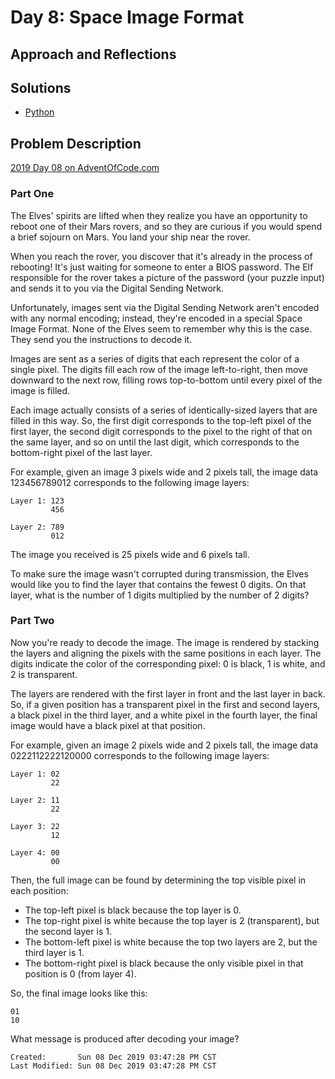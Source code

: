 # Day 8: Space Image Format

## Approach and Reflections

## Solutions

- [Python](./python_day08/day08.py)

## Problem Description

[2019 Day 08 on AdventOfCode.com](https://adventofcode.com/2019/day/8)

### Part One

The Elves' spirits are lifted when they realize you have an opportunity to
reboot one of their Mars rovers, and so they are curious if you would spend
a brief sojourn on Mars. You land your ship near the rover.

When you reach the rover, you discover that it's already in the process of
rebooting! It's just waiting for someone to enter a BIOS password. The Elf
responsible for the rover takes a picture of the password (your puzzle input)
and sends it to you via the Digital Sending Network.

Unfortunately, images sent via the Digital Sending Network aren't encoded with
any normal encoding; instead, they're encoded in a special Space Image Format.
None of the Elves seem to remember why this is the case. They send you the
instructions to decode it.

Images are sent as a series of digits that each represent the color of
a single pixel. The digits fill each row of the image left-to-right, then move
downward to the next row, filling rows top-to-bottom until every pixel of the
image is filled.

Each image actually consists of a series of identically-sized layers that are
filled in this way. So, the first digit corresponds to the top-left pixel of
the first layer, the second digit corresponds to the pixel to the right of
that on the same layer, and so on until the last digit, which corresponds to
the bottom-right pixel of the last layer.

For example, given an image 3 pixels wide and 2 pixels tall, the image data
123456789012 corresponds to the following image layers:

```
Layer 1: 123
         456

Layer 2: 789
         012
```

The image you received is 25 pixels wide and 6 pixels tall.

To make sure the image wasn't corrupted during transmission, the Elves would
like you to find the layer that contains the fewest 0 digits. On that layer,
what is the number of 1 digits multiplied by the number of 2 digits?

### Part Two

Now you're ready to decode the image. The image is rendered by stacking the
layers and aligning the pixels with the same positions in each layer. The
digits indicate the color of the corresponding pixel: 0 is black, 1 is white,
and 2 is transparent.

The layers are rendered with the first layer in front and the last layer in
back. So, if a given position has a transparent pixel in the first and second
layers, a black pixel in the third layer, and a white pixel in the fourth
layer, the final image would have a black pixel at that position.

For example, given an image 2 pixels wide and 2 pixels tall, the image data
0222112222120000 corresponds to the following image layers:

```
Layer 1: 02
         22

Layer 2: 11
         22

Layer 3: 22
         12

Layer 4: 00
         00
```

Then, the full image can be found by determining the top visible pixel in each position:

- The top-left pixel is black because the top layer is 0.
- The top-right pixel is white because the top layer is 2 (transparent), but
  the second layer is 1.
- The bottom-left pixel is white because the top two layers are 2, but the
  third layer is 1.
- The bottom-right pixel is black because the only visible pixel in that
  position is 0 (from layer 4).

So, the final image looks like this:

```
01
10
```

What message is produced after decoding your image?

```
Created:       Sun 08 Dec 2019 03:47:28 PM CST
Last Modified: Sun 08 Dec 2019 03:47:28 PM CST
```
